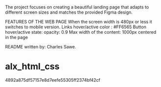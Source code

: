 The project focuses on creating a beautiful landing page that adapts to different screen sizes and matches the provided Figma design.

FEATURES OF THE WEB PAGE
When the screen width is 480px or less it switches to mobile version.
Links hover/active color : #FF6565
Button hover/active state: opacity: 0.9
Max width of the content: 1000px centered in the page

README written by: Charles Sawe.
# alx_html_css
 4892a875df57157e8d7eefe55305ff2374bf42cf
